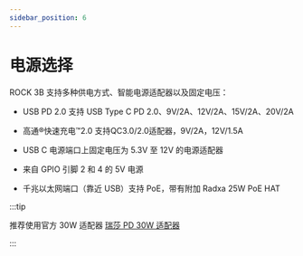 ```yaml
---
sidebar_position: 6
---
```


# 电源选择

ROCK 3B 支持多种供电方式、智能电源适配器以及固定电压：

- USB PD 2.0 支持 USB Type C PD 2.0、9V/2A、12V/2A、15V/2A、20V/2A

- 高通®快速充电™2.0 支持QC3.0/2.0适配器，9V/2A，12V/1.5A

- USB C 电源端口上固定电压为 5.3V 至 12V 的电源适配器

- 来自 GPIO 引脚 2 和 4 的 5V 电源

- 千兆以太网端口（靠近 USB）支持 PoE，带有附加 Radxa 25W PoE HAT

:::tip

推荐使用官方 30W 适配器 [瑞莎 PD 30W 适配器](../../../accessories/pd_30w)

:::
